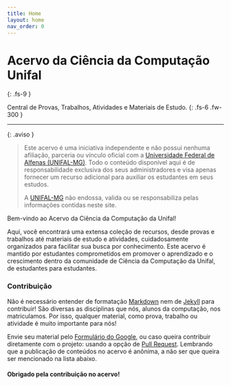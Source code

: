 ```yaml
---
title: Home
layout: home
nav_order: 0
---
```


# Acervo da Ciência da Computação<br />Unifal
{: .fs-9 }

Central de Provas, Trabalhos, Atividades e Materiais de Estudo.
{: .fs-6 .fw-300 }

---

{: .aviso }
> Este acervo é uma iniciativa independente e não possui nenhuma afiliação, parceria ou vínculo oficial com a [Universidade Federal de Alfenas (UNIFAL-MG)]. Todo o conteúdo disponível aqui é de responsabilidade exclusiva dos seus administradores e visa apenas fornecer um recurso adicional para auxiliar os estudantes em seus estudos.
>
> A [UNIFAL-MG] não endossa, valida ou se responsabiliza pelas informações contidas neste site.

Bem-vindo ao Acervo da Ciência da Computação da Unifal!

Aqui, você encontrará uma extensa coleção de recursos, desde provas e trabalhos até materiais de estudo e atividades, cuidadosamente organizados para facilitar sua busca por conhecimento. Este acervo é mantido por estudantes comprometidos em promover o aprendizado e o crescimento dentro da comunidade de Ciência da Computação da Unifal, de estudantes para estudantes.

### Contribuição

Não é necessário entender de formatação [Markdown] nem de [Jekyll] para contribuir! São diversas as disciplinas que nós, alunos da computação, nos matriculamos. Por isso, qualquer material, como prova, trabalho ou atividade é muito importante para nós!

Envie seu material pelo [Formulário do Google], ou caso queira contribuir diretamente com o projeto: usando a opção de [Pull Request]. Lembrando que a publicação de conteúdos no acervo é anônima, a não ser que queira ser mencionado na lista abaixo.

#### Obrigado pela contribuição no acervo!


[Formulário do Google]: https://forms.gle/MqpnTDryrzs8mXvE6
[Pull Request]: https://github.com/LucasWithBoots/unifal-cc-acervo/pulls
[Markdown]: https://daringfireball.net/projects/markdown/
[Jekyll]: https://jekyllrb.com/
[Universidade Federal de Alfenas (UNIFAL-MG)]: https://www.unifal-mg.edu.br/
[UNIFAL-MG]: https://www.unifal-mg.edu.br/